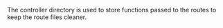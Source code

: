 The controller directory is used to store functions passed to the routes to keep the route files cleaner.
